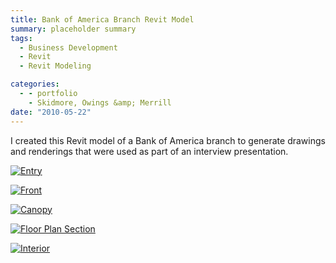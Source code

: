 ```yaml
---
title: Bank of America Branch Revit Model
summary: placeholder summary
tags:
  - Business Development
  - Revit
  - Revit Modeling

categories:
  - - portfolio
    - Skidmore, Owings &amp; Merrill
date: "2010-05-22"
---
```


I created this Revit model of a Bank of America branch to generate drawings and renderings that were used as part of an interview presentation.

[![](http://www.ericanastas.com/wp-content/uploads/2012/04/Entry-636x477.jpg "Entry")](Entry.jpg)

[![](http://www.ericanastas.com/wp-content/uploads/2012/04/Front-636x477.jpg "Front")](Front.jpg)

[![](http://www.ericanastas.com/wp-content/uploads/2012/04/Canopy-636x477.jpg "Canopy")](Canopy.jpg)

[![](http://www.ericanastas.com/wp-content/uploads/2012/04/Floor-Plan-Section-636x477.jpg "Floor Plan Section")](Floor-Plan-Section.jpg)

[![](http://www.ericanastas.com/wp-content/uploads/2012/04/Interior-636x477.jpg "Interior")](Interior.jpg)
